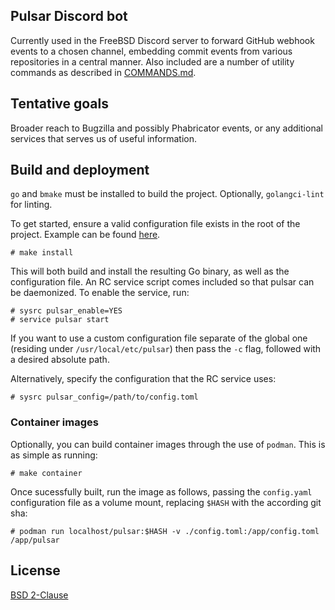 ## Pulsar Discord bot

Currently used in the FreeBSD Discord server to
forward GitHub webhook events to a chosen
channel, embedding commit events from various
repositories in a central manner. Also included
are a number of utility commands as described in
[COMMANDS.md](COMMANDS.md).

## Tentative goals

Broader reach to Bugzilla and possibly Phabricator
events, or any additional services that serves
us of useful information.

## Build and deployment

`go` and `bmake` must be installed to build the
project. Optionally, `golangci-lint` for linting.

To get started, ensure a valid configuration file
exists in the root of the project. Example can be
found [here](config.toml.example).

```console
# make install
```

This will both build and install the resulting Go binary,
as well as the configuration file. An RC service script
comes included so that pulsar can be daemonized.
To enable the service, run:

```console
# sysrc pulsar_enable=YES
# service pulsar start
```

If you want to use a custom configuration file separate
of the global one (residing under `/usr/local/etc/pulsar`)
then pass the `-c` flag, followed with a desired absolute path.

Alternatively, specify the configuration that the RC service
uses:

```console
# sysrc pulsar_config=/path/to/config.toml
```

### Container images

Optionally, you can build container images through
the use of `podman`. This is as simple as running:

```console
# make container
```

Once sucessfully built, run the image as follows,
passing the `config.yaml` configuration file as a
volume mount, replacing `$HASH` with the according git
sha:

```console
# podman run localhost/pulsar:$HASH -v ./config.toml:/app/config.toml /app/pulsar
```

## License

[BSD 2-Clause](LICENSE)